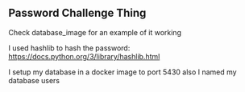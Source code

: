 ## Password Challenge Thing

Check database_image for an example of it working


I used hashlib to hash the password:
https://docs.python.org/3/library/hashlib.html

I setup my database in a docker image to port 5430
also I named my database users